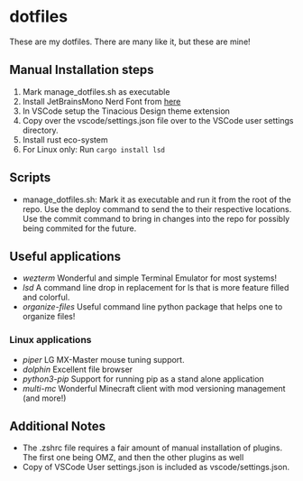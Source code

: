 # dotfiles
These are my dotfiles. There are many like it, but these are mine!

## Manual Installation steps
1. Mark manage_dotfiles.sh as executable
2. Install JetBrainsMono Nerd Font from [here](https://www.nerdfonts.com)
3. In VSCode setup the Tinacious Design theme extension
4. Copy over the vscode/settings.json file over to the VSCode user settings directory.
5. Install rust eco-system
6. For Linux only: Run `cargo install lsd`

## Scripts
- manage_dotfiles.sh: Mark it as executable and run it from the root of the repo. Use the deploy command to send the to their respective locations. Use the commit command to bring in changes into the repo for possibly being commited for the future.

## Useful applications
- *wezterm* Wonderful and simple Terminal Emulator for most systems!
- *lsd* A command line drop in replacement for ls that is more feature filled and colorful.
- *organize-files* Useful command line python package that helps one to organize files!

### Linux applications
- *piper* LG MX-Master mouse tuning support.
- *dolphin* Excellent file browser
- *python3-pip* Support for running pip as a stand alone application
- *multi-mc* Wonderful Minecraft client with mod versioning management (and more!)

## Additional Notes
- The .zshrc file requires a fair amount of manual installation of plugins. The first one being OMZ, and then the other plugins as well
- Copy of VSCode User settings.json is included as vscode/settings.json.

